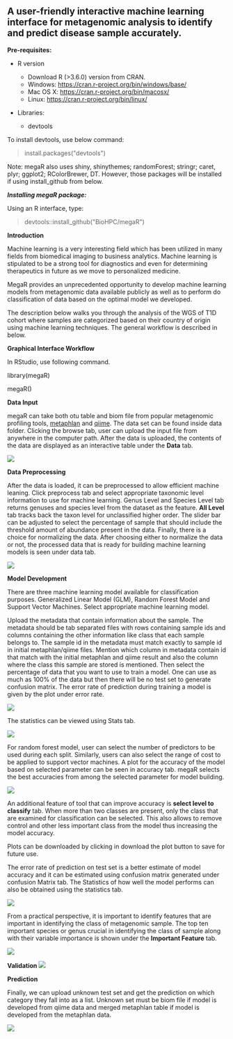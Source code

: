 A user-friendly interactive machine learning interface for metagenomic analysis to identify and predict disease sample accurately.
----
**Pre-requisites:**

* R version
    * Download R (>3.6.0) version from CRAN.
    * Windows: https://cran.r-project.org/bin/windows/base/
    * Mac OS X: https://cran.r-project.org/bin/macosx/
    * Linux: https://cran.r-project.org/bin/linux/
    
 * Libraries:
   * devtools

To install devtools, use below command:

> install.packages("devtools") 

Note: megaR also uses shiny, shinythemes; randomForest; stringr; caret, plyr; ggplot2; RColorBrewer, DT. However, those packages will be installed if using install_github from below.

***Installing megaR package:***

Using an R interface, type:

> devtools::install_github("BioHPC/megaR") 

**Introduction**
  
Machine learning is a very interesting field which has been utilized in many fields from biomedical imaging to business analytics. Machine learning is stipulated to be a strong tool for diagnostics and even for determining therapeutics in future as we move to personalized medicine. 

MegaR provides an unprecedented opportunity to develop machine learning models from metagenomic data available publicly as well as to perform do classification of data based on the optimal model we developed. 

The description below walks you through the analysis of the WGS of T1D cohort where samples are categorized based on their country of origin using machine learning techniques. The general workflow is described in below.

**Graphical Interface Workflow** 

In RStudio, use following command.

library(megaR)

megaR() 

**Data Input**

megaR can take both otu table and biom file from popular metagenomic profiling tools, [metaphlan](https://www.nature.com/articles/nmeth.2066) and [qiime](https://www.nature.com/articles/nmeth.f.303).
The data set can be found inside data folder. Clicking the browse tab, user can upload the input file from anywhere in the computer path.  After the data is uploaded, the contents of the data are displayed as an interactive table under the **Data** tab. 

![](https://github.com/BioHPC/megaR/blob/master/screenshot/Data_input_table.png)

   **Data Preprocessing**

After the data is loaded, it can be preprocessed to allow efficient machine leaning. Click preprocess tab and select appropriate taxonomic level information to use for machine learning. Genus Level and Species Level tab returns genuses and species level from the dataset as the feature. **All Level** tab tracks back the taxon level for unclassified higher order. The slider bar can be adjusted to select the percentage of sample that should include the threshold amount of abundance present in the data. Finally, there is a choice for normalizing the data. After choosing either to normalize the data or not, the processed data that is ready for building machine learning models is seen under data tab.

![](https://github.com/BioHPC/megaR/blob/master/screenshot/Preprocessing_species.png)

   **Model Development**

There are three machine learning model available for classification purposes. Generalized Linear Model (GLM), Random Forest Model and Support Vector Machines. Select appropriate machine learning model.

Upload the metadata that contain information about the sample. The metadata should be tab separated files with rows containing sample ids and columns containing the other information like class that each sample belongs to. The sample id in the metadata must match exactly to sample id in initial metaphlan/qiime files. Mention which column in metadata contain id that match with the initial metaphlan and qiime result and also the column where the class this sample are stored is mentioned. Then select the percentage of data that you want to use to train a model. One can use as much as 100% of the data but then there will be no test set to generate confusion matrix. The error rate of prediction during training a model is given by the plot under error rate.

![](https://github.com/BioHPC/megaR/blob/master/screenshot/rf_train_plot.png) 

The statistics can be viewed using Stats tab.


![](https://github.com/BioHPC/megaR/blob/master/screenshot/test_error_stats_rf_db.png)

For random forest model, user can select the number of predictors to be used during each split. Similarly, users can also select the range of cost to be applied to support vector machines. A plot for the accuracy of the model based on selected parameter can be seen in accuracy tab. megaR selects the best accuracies from among the selected parameter for model building.

![](https://github.com/BioHPC/megaR/blob/master/screenshot/accuracy_rf_plot.png)

An additional feature of tool that can improve accuracy is **select level to classify** tab. When more than two classes are present, only the class that are examined for classification can be selected. This also allows to remove control and other less important class from the model thus increasing the model accuracy.

Plots can be downloaded by clicking in download the plot button to save for future use.

The error rate of prediction on test set is a better estimate of model accuracy and it can be estimated using confusion matrix generated under confusion Matrix tab. The Statistics of how well the model performs can also be obtained using the statistics tab.

![](https://github.com/BioHPC/megaR/blob/master/screenshot/test_error_db.png)

From a practical perspective, it is important to identify features that are important in identifying the class of metagenomic sample. The top ten important species or genus crucial in identifying the class of sample along with their variable importance is shown under the **Important Feature** tab.

![](https://github.com/BioHPC/megaR/blob/master/screenshot/topimptfeature.png)
 
   **Validation**
 ![](https://github.com/BioHPC/megaR/blob/master/screenshot/validation.png)
 
   **Prediction**

Finally, we can upload unknown test set and get the prediction on which category they fall into as a list. Unknown set must be biom file if model is developed from qiime data and merged metaphlan table if model is developed from the metaphlan data.

![](https://github.com/BioHPC/megaR/blob/master/screenshot/Prediction_table.png)
